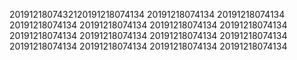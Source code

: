 2019121807432120191218074134
20191218074134
20191218074134
20191218074134
20191218074134
20191218074134
20191218074134
20191218074134
20191218074134
20191218074134
20191218074134
20191218074134
20191218074134
20191218074134
20191218074134
